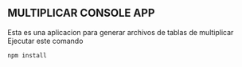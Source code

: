 ## MULTIPLICAR CONSOLE APP

Esta es una aplicacion para generar archivos de tablas de multiplicar Ejecutar este comando 

```
npm install
```